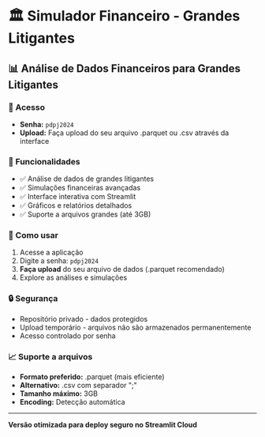 # 🏛️ Simulador Financeiro - Grandes Litigantes

## 📊 Análise de Dados Financeiros para Grandes Litigantes

### 🔐 Acesso
- **Senha:** `pdpj2024`
- **Upload:** Faça upload do seu arquivo .parquet ou .csv através da interface

### 🚀 Funcionalidades
- ✅ Análise de dados de grandes litigantes
- ✅ Simulações financeiras avançadas  
- ✅ Interface interativa com Streamlit
- ✅ Gráficos e relatórios detalhados
- ✅ Suporte a arquivos grandes (até 3GB)

### 📁 Como usar
1. Acesse a aplicação
2. Digite a senha: `pdpj2024`
3. **Faça upload** do seu arquivo de dados (.parquet recomendado)
4. Explore as análises e simulações

### 🔒 Segurança
- Repositório privado - dados protegidos
- Upload temporário - arquivos não são armazenados permanentemente
- Acesso controlado por senha

### 📈 Suporte a arquivos
- **Formato preferido:** .parquet (mais eficiente)
- **Alternativo:** .csv com separador ";"
- **Tamanho máximo:** 3GB
- **Encoding:** Detecção automática

---
**Versão otimizada para deploy seguro no Streamlit Cloud**
